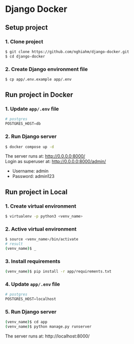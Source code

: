 # Django Docker

## Setup project
### 1. Clone project
```bash
$ git clone https://github.com/nghiahm/django-docker.git
$ cd django-docker
```
### 2. Create Django environment file
```bash
$ cp app/.env.example app/.env
```

## Run project in Docker
### 1. Update `app/.env` file
```python
# postgres
POSTGRES_HOST=db
```
### 2. Run Django server
```bash
$ docker compose up -d
```
The server runs at: http://0.0.0.0:8000/ \
Login as superuser at: http://0.0.0.0:8000/admin/
- Username: admin
- Password: admin123

## Run project in Local
### 1. Create virtual environment
```bash
$ virtualenv -p python3 <venv_name>
```
### 2. Active virtual environment
```bash
$ source <venv_name>/bin/activate
# result
(venv_name)$ _
```
### 3. Install requirements
```bash
(venv_name)$ pip install -r app/requirements.txt
```
### 4. Update `app/.env` file
```python
# postgres
POSTGRES_HOST=localhost
```
### 5. Run Django server
```bash
(venv_name)$ cd app
(venv_name)$ python manage.py runserver
```
The server runs at: http://localhost:8000/
